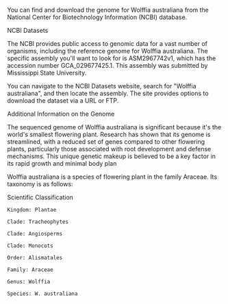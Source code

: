 You can find and download the genome for Wolffia australiana from the National Center for Biotechnology Information (NCBI) database.

NCBI Datasets

The NCBI provides public access to genomic data for a vast number of organisms, including the reference genome for Wolffia australiana. The specific assembly you'll want to look for is ASM2967742v1, which has the accession number GCA_029677425.1. This assembly was submitted by Mississippi State University.

You can navigate to the NCBI Datasets website, search for "Wolffia australiana", and then locate the assembly. The site provides options to download the dataset via a URL or FTP.

Additional Information on the Genome

The sequenced genome of Wolffia australiana is significant because it's the world's smallest flowering plant. Research has shown that its genome is streamlined, with a reduced set of genes compared to other flowering plants, particularly those associated with root development and defense mechanisms. This unique genetic makeup is believed to be a key factor in its rapid growth and minimal body plan

Wolffia australiana is a species of flowering plant in the family Araceae. Its taxonomy is as follows:

Scientific Classification

    Kingdom: Plantae

    Clade: Tracheophytes

    Clade: Angiosperms

    Clade: Monocots

    Order: Alismatales

    Family: Araceae

    Genus: Wolffia

    Species: W. australiana